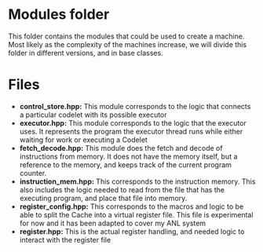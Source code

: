# Modules folder

This folder contains the modules that could be used to create a machine. Most likely as the complexity of the machines increase, we will divide this folder in different versions, and in base classes.

# Files

*  **control_store.hpp:** This module corresponds to the logic that connects a particular codelet with its possible executor
*  **executor.hpp:** This module corresponds to the logic that the executor uses. It represents the program the executor thread runs while either waiting for work or executing a Codelet
*  **fetch_decode.hpp:** This module does the fetch and decode of instructions from memory. It does not have the memory itself, but a reference to the memory, and keeps track of the current program counter. 
*  **instruction_mem.hpp:** This corresponds to the instruction memory. This also includes the logic needed to read from the file that has the executing program, and place that file into memory.
*  **register_config.hpp:** This corresponds to the macros and logic to be able to split the Cache into a virtual register file. This file is experimental for now and it has been adapted to cover my ANL system
*  **register.hpp:** This is the actual register handling, and needed logic to interact with the register file
